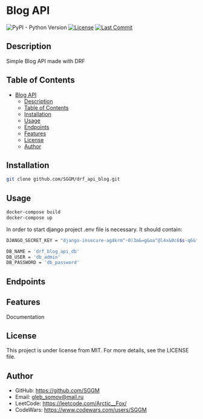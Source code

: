 # Blog API

![PyPI - Python Version](https://img.shields.io/pypi/pyversions/django)
[![License](https://img.shields.io/badge/license-MIT-blue.svg)](LICENSE)
[![Last Commit](https://img.shields.io/github/last-commit/SGGM/drf_api_blog.svg)](https://github.com/SGGM/drf_api_blog/commits/master)


## Description

Simple Blog API made with DRF

## Table of Contents

- [Blog API](#blog-api)
  - [Description](#description)
  - [Table of Contents](#table-of-contents)
  - [Installation](#installation)
  - [Usage](#usage)
  - [Endpoints](#endpoints)
  - [Features](#features)
  - [License](#license)
  - [Author](#author)


## Installation

```bash
git clone github.com/SGGM/drf_api_blog.git
```

## Usage

```bash
docker-compose build
docker-compose up
```
In order to start django project .env file is necessary.
It should contain:
```bash
DJANGO_SECRET_KEY = "django-insecure-ag4krm^-0)3o&=g&oa^@l4x&0c6$s-q6&*hgs&&auf^-5%i!mz"

DB_NAME = 'drf_blog_api_db'
DB_USER = 'db_admin'
DB_PASSWORD = 'db_password'
```
## Endpoints



## Features

Documentation 

## License

This project is under license from MIT. For more details, see the LICENSE file.

## Author

* GitHub: https://github.com/SGGM
* Email: gleb_somov@mail.ru
* LeetCode: https://leetcode.com/Arctic__Fox/
* CodeWars: https://www.codewars.com/users/SGGM